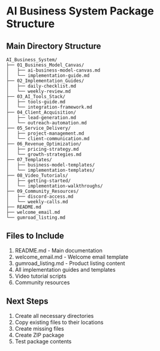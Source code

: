 # AI Business System Package Structure

## Main Directory Structure
```
AI_Business_System/
├── 01_Business_Model_Canvas/
│   ├── ai-business-model-canvas.md
│   └── implementation-guide.md
├── 02_Implementation_Guides/
│   ├── daily-checklist.md
│   └── weekly-review.md
├── 03_AI_Tools_Stack/
│   ├── tools-guide.md
│   └── integration-framework.md
├── 04_Client_Acquisition/
│   ├── lead-generation.md
│   └── outreach-automation.md
├── 05_Service_Delivery/
│   ├── project-management.md
│   └── client-communication.md
├── 06_Revenue_Optimization/
│   ├── pricing-strategy.md
│   └── growth-strategies.md
├── 07_Templates/
│   ├── business-model-templates/
│   └── implementation-templates/
├── 08_Video_Tutorials/
│   ├── getting-started/
│   └── implementation-walkthroughs/
├── 09_Community_Resources/
│   ├── discord-access.md
│   └── weekly-calls.md
├── README.md
├── welcome_email.md
└── gumroad_listing.md
```

## Files to Include
1. README.md - Main documentation
2. welcome_email.md - Welcome email template
3. gumroad_listing.md - Product listing content
4. All implementation guides and templates
5. Video tutorial scripts
6. Community resources

## Next Steps
1. Create all necessary directories
2. Copy existing files to their locations
3. Create missing files
4. Create ZIP package
5. Test package contents 